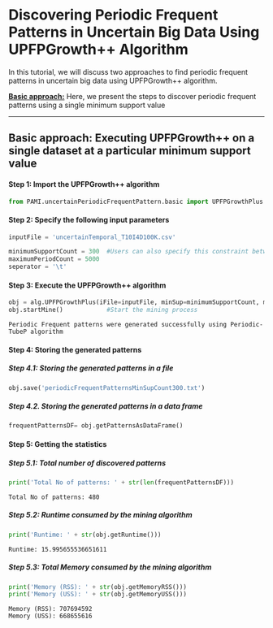 # Discovering Periodic Frequent Patterns in Uncertain Big Data Using UPFPGrowth++ Algorithm

In this tutorial, we will discuss two approaches to find periodic frequent patterns in uncertain big data using UPFPGrowth++ algorithm.

[__Basic approach:__](#basicApproach) Here, we present the steps to discover periodic frequent patterns using a single minimum support value

***

## <a id='basicApproach'>Basic approach: Executing UPFPGrowth++ on a single dataset at a particular minimum support value</a>

#### Step 1: Import the UPFPGrowth++ algorithm


```python
from PAMI.uncertainPeriodicFrequentPattern.basic import UPFPGrowthPlus as alg
```

#### Step 2: Specify the following input parameters


```python
inputFile = 'uncertainTemporal_T10I4D100K.csv'

minimumSupportCount = 300  #Users can also specify this constraint between 0 to 1.
maximumPeriodCount = 5000
seperator = '\t'       
```

#### Step 3: Execute the UPFPGrowth++ algorithm


```python
obj = alg.UPFPGrowthPlus(iFile=inputFile, minSup=minimumSupportCount, maxPer=maximumPeriodCount, sep=seperator)    #initialize
obj.startMine()            #Start the mining process
```

    Periodic Frequent patterns were generated successfully using Periodic-TubeP algorithm


#### Step 4: Storing the generated patterns

##### Step 4.1: Storing the generated patterns in a file


```python
obj.save('periodicFrequentPatternsMinSupCount300.txt')
```

##### Step 4.2. Storing the generated patterns in a data frame


```python
frequentPatternsDF= obj.getPatternsAsDataFrame()
```

#### Step 5: Getting the statistics

##### Step 5.1: Total number of discovered patterns 


```python
print('Total No of patterns: ' + str(len(frequentPatternsDF)))
```

    Total No of patterns: 480


##### Step 5.2: Runtime consumed by the mining algorithm


```python
print('Runtime: ' + str(obj.getRuntime()))
```

    Runtime: 15.995655536651611


##### Step 5.3: Total Memory consumed by the mining algorithm


```python
print('Memory (RSS): ' + str(obj.getMemoryRSS()))
print('Memory (USS): ' + str(obj.getMemoryUSS()))
```

    Memory (RSS): 707694592
    Memory (USS): 668655616



```python

```
